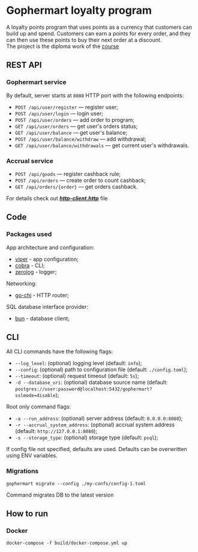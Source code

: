 # Gophermart loyalty program

A loyalty points program that uses points as a currency that customers can build up 
and spend. Customers can earn a points for every order, and they can then use these points 
to buy their next order at a discount.  
The project is the diploma work of the [course](https://practicum.yandex.ru/promo/go-profession/)

## REST API
### Gophermart service

By default, server starts at `8080` HTTP port with the following endpoints:

- `POST /api/user/register` — register user;
- `POST /api/user/login` — login user;
- `POST /api/user/orders` — add order to program;
- `GET /api/user/orders` — get user's orders status;
- `GET /api/user/balance` — get user's balance;
- `POST /api/user/balance/withdraw` — add withdrawal;
- `GET /api/user/balance/withdrawals` — get current user's withdrawals.

### Accrual service

- `POST /api/goods` — register cashback rule;
- `POST /api/orders` — create order to count cashback;
- `GET /api/orders/{order}` — get orders cashback.

For details check out [***http-client.http***](./http-client.http) file


## Code
### Packages used

App architecture and configuration:

- [viper](https://github.com/spf13/viper) - app configuration;
- [cobra](https://github.com/spf13/cobra) - CLI;
- [zerolog](https://github.com/rs/zerolog) - logger;

Networking:

- [go-chi](https://github.com/go-chi/chi) - HTTP router;

SQL database interface provider:

- [bun](https://github.com/uptrace/bun) - database client;

## CLI

All CLI commands have the following flags:
- `--log_level`: (optional) logging level (default: `info`);
- `--config`: (optional) path to configuration file (default: `./config.toml`);
- `--timeout`: (optional) request timeout (default: `5s`);
- `-d --database_uri`: (optional) database source name (default: `postgres://user:password@localhost:5432/gophermart?sslmode=disable`);

Root only command flags:
- `-a --run_address`: (optional) server address (default: `0.0.0.0:8080`);
- `-r --accrual_system_address`: (optional) accrual system address (default: `http://127.0.0.1:8080`);
- `-s --storage_type`: (optional) storage type (default: `psql`);

If config file not specified, defaults are used. Defaults can be overwritten using ENV variables.

### Migrations

    gophermart migrate --config ./my-confs/config-1.toml

Command migrates DB to the latest version

## How to run
### Docker

    docker-compose -f build/docker-compose.yml up
